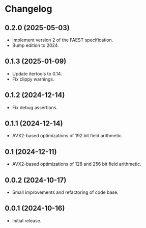 # Changelog

## 0.2.0 (2025-05-03)

* Implement version 2 of the FAEST specification.
* Bump edition to 2024.

## 0.1.3 (2025-01-09)

* Update itertools to 0.14.
* Fix clippy warnings.

## 0.1.2 (2024-12-14)

* Fix debug assertions.

## 0.1.1 (2024-12-14)

* AVX2-based optimizations of 192 bit field arithmetic.

## 0.1 (2024-12-11)

* AVX2-based optimizations of 128 and 256 bit field arithmetic.

## 0.0.2 (2024-10-17)

* Small improvements and refactoring of code base.

## 0.0.1 (2024-10-16)

* Initial release.
